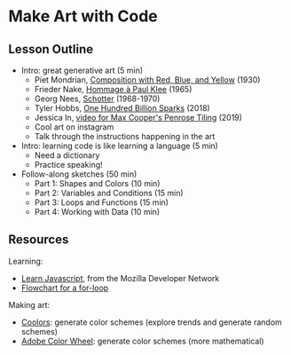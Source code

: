 # Make Art with Code

## Lesson Outline

- Intro: great generative art (5 min)
  - Piet Mondrian, [Composition with Red, Blue, and Yellow](https://www.ideelart.com/magazine/composition-with-red-blue-and-yellow) (1930)
  - Frieder Nake, [Hommage à Paul Klee](http://collections.vam.ac.uk/item/O211685/hommage-a-paul-klee-13965-print-nake-frieder/) (1965)
  - Georg Nees, [Schotter](https://collections.vam.ac.uk/item/O221321/schotter-print-nees-georg/#) (1968-1970)
  - Tyler Hobbs, [One Hundred Billion Sparks](https://tylerxhobbs.com/#/one-hundred-billion-sparks/) (2018)
  - Jessica In, [video for Max Cooper's Penrose Tiling](https://youtu.be/j8SNmGHhfks?t=70) (2019)
  - Cool art on instagram
  - Talk through the instructions happening in the art
- Intro: learning code is like learning a language (5 min)
  - Need a dictionary
  - Practice speaking!
- Follow-along sketches (50 min)
  - Part 1: Shapes and Colors (10 min)
  - Part 2: Variables and Conditions (15 min)
  - Part 3: Loops and Functions (15 min)
  - Part 4: Working with Data (10 min)

## Resources

Learning:

- [Learn Javascript](https://developer.mozilla.org/en-US/docs/Learn/JavaScript), from the Mozilla Developer Network
- [Flowchart for a for-loop](https://cdn.programiz.com/sites/tutorial2program/files/c-for-loop.jpg)

Making art:

- [Coolors](https://coolors.co/palettes/trending): generate color schemes (explore trends and generate random schemes)
- [Adobe Color Wheel](https://color.adobe.com/create/color-wheel): generate color schemes (more mathematical)
